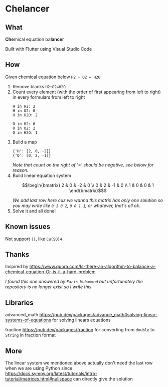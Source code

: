 # Chelancer

## What

**Che**mical equation ba**lancer**

Built with Flutter using Visual Studio Code

## How

Given chemical equation below
`H2 + O2 = H2O`

1. Remove blanks
   `H2+O2=H2O`
2. Count every element (with the order of first appearing from left to right) in every formulars from left to right
   ```
   H in H2: 2
   H in O2: 0
   H in H2O: 2
   
   O in H2: 0
   O in O2: 2
   O in H2O: 1
   ```
3. Build a map
   ```
   {'H': [2, 0, -2]}
   {'O': [0, 2, -1]}
   ```
   *Note that count on the right of '=' should be negative, see below for reason.*
4. Build linear equation system
   ```math
   \begin{bmatrix}
   2 & 0 & -2 & 0 \\
   0 & 2 & -1 & 0 \\
   1 & 0 & 0 & 1
   \end{bmatrix}$
   ```
   *We add last row here cuz we wanna this matrix has only one solution so you may write like `0 1 0 2`, `0 0 1 1`, or whatever, that's all ok.*
6. Solve it and all done!

## Known issues

Not support `()`, like `Cu(SO)4`

## Thanks

Inspired by https://www.quora.com/Is-there-an-algorithm-to-balance-a-chemical-equation-Or-is-it-a-hard-problem

*I found this one answered by `Faris Muhammad` but unfortunately the repository is no longer exist so I write this*

## Libraries

advanced_math https://pub.dev/packages/advance_math#solving-linear-systems-of-equations for solving linears equations

fraction https://pub.dev/packages/fraction for converting from `double` to `String` in fraction format

## More

The linear system we mentioned above actually don't need the last row when we are using Python since https://docs.sympy.org/latest/tutorials/intro-tutorial/matrices.html#nullspace can directly give the solution
